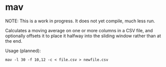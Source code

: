 # mav

NOTE: This is a work in progress. It does not yet compile, much less run.

Calculates a moving average on one or more columns in a CSV file, and optionally offsets it
to place it halfway into the sliding window rather than at the end.

Usage (planned):
```
mav -l 30 -f 10,12 -c < file.csv > newfile.csv
```


